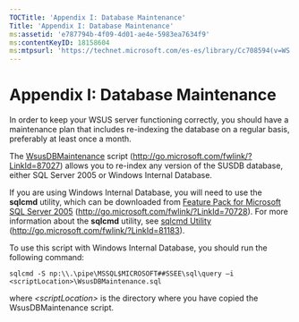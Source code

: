 ```yaml
---
TOCTitle: 'Appendix I: Database Maintenance'
Title: 'Appendix I: Database Maintenance'
ms:assetid: 'e787794b-4f09-4d01-ae4e-5983ea7634f9'
ms:contentKeyID: 18158604
ms:mtpsurl: 'https://technet.microsoft.com/es-es/library/Cc708594(v=WS.10)'
---
```


Appendix I: Database Maintenance
================================

In order to keep your WSUS server functioning correctly, you should have a maintenance plan that includes re-indexing the database on a regular basis, preferably at least once a month.

The [WsusDBMaintenance](http://go.microsoft.com/fwlink/?linkid=87027) script (http://go.microsoft.com/fwlink/?LinkId=87027) allows you to re-index any version of the SUSDB database, either SQL Server 2005 or Windows Internal Database.

If you are using Windows Internal Database, you will need to use the **sqlcmd** utility, which can be downloaded from [Feature Pack for Microsoft SQL Server 2005](http://go.microsoft.com/fwlink/?linkid=70728) (http://go.microsoft.com/fwlink/?LinkId=70728). For more information about the **sqlcmd** utility, see [sqlcmd Utility](http://go.microsoft.com/fwlink/?linkid=81183) (http://go.microsoft.com/fwlink/?LinkId=81183).

To use this script with Windows Internal Database, you should run the following command:

```
sqlcmd -S np:\\.\pipe\MSSQL$MICROSOFT##SSEE\sql\query –i <scriptLocation>\WsusDBMaintenance.sql
```

where *&lt;scriptLocation&gt;* is the directory where you have copied the WsusDBMaintenance script.
